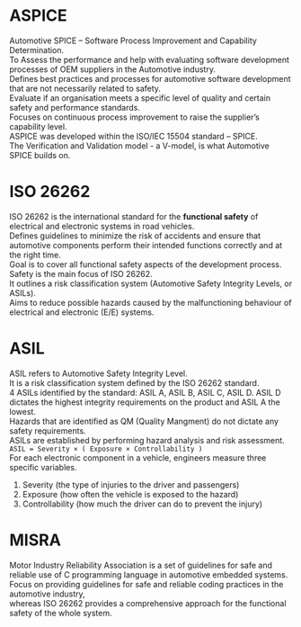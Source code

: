 # ASPICE
Automotive SPICE – Software Process Improvement and Capability Determination.\
To Assess the performance and help with evaluating software development processes of OEM suppliers in the Automotive industry.\
Defines best practices and processes for automotive software development that are not necessarily related to safety.\
Evaluate if an organisation meets a specific level of quality and certain safety and performance standards.\
Focuses on continuous process improvement to raise the supplier’s capability level.\
ASPICE was developed within the ISO/IEC 15504 standard – SPICE.\
The Verification and Validation model - a V-model, is what Automotive SPICE builds on.

# ISO 26262 
ISO 26262 is the international standard for the __functional safety__ of electrical and electronic systems in road vehicles.\
Defines guidelines to minimize the risk of accidents and ensure that automotive components perform their intended functions correctly and at the right time.\
Goal is to cover all functional safety aspects of the development process.\
Safety is the main focus of ISO 26262.\
It outlines a risk classification system (Automotive Safety Integrity Levels, or ASILs).\
Aims to reduce possible hazards caused by the malfunctioning behaviour of electrical and electronic (E/E) systems.

# ASIL
ASIL refers to Automotive Safety Integrity Level.\
It is a risk classification system defined by the ISO 26262 standard.\
4 ASILs identified by the standard: ASIL A, ASIL B, ASIL C, ASIL D. ASIL D dictates the highest integrity requirements on the product and ASIL A the lowest.\
Hazards that are identified as QM (Quality Mangment) do not dictate any safety requirements.\
ASILs are established by performing hazard analysis and risk assessment.\
``` ASIL = Severity × ( Exposure × Controllability ) ```\
For each electronic component in a vehicle, engineers measure three specific variables.
1. Severity (the type of injuries to the driver and passengers)
2. Exposure (how often the vehicle is exposed to the hazard)
3. Controllability (how much the driver can do to prevent the injury)

# MISRA 
Motor Industry Reliability Association is a set of guidelines for safe and reliable use of C programming language in automotive embedded systems.\
Focus on providing guidelines for safe and reliable coding practices in the automotive industry,\
whereas ISO 26262 provides a comprehensive approach for the functional safety of the whole system.


